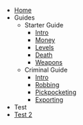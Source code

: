 - [Home](home)
- Guides
    - Starter Guide
        - [Intro](startguide/startguide-homepage)
        - [Money](startguide/startguide-basicmoney)
        - [Levels](startguide/startguide-levels)
        - [Death](startguide/startguide-death)
        - [Weapons](startguide/startguide-weapons)
    - Criminal Guide
        - [Intro](crimguide/crimguide-homepage)
        - [Robbing](crimguide/crimguide-robbery)
        - [Pickpocketing](crimguide/crimguide-pickpocket)
        - [Exporting](crimguide/crimguide-exporting)
- Test
- [Test 2](home)